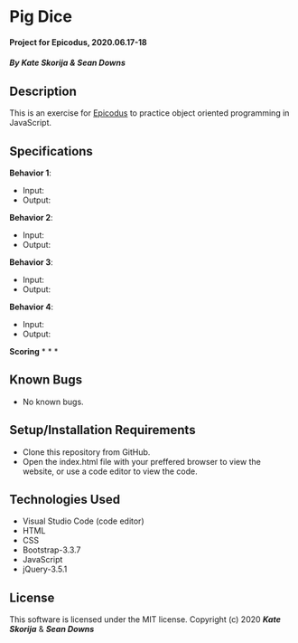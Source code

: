 # Pig Dice

#### Project for Epicodus, 2020.06.17-18

#### _By Kate Skorija & Sean Downs_
## Description
This is an exercise for [Epicodus](https://www.epicodus.com/) to practice object oriented programming in JavaScript. 

## Specifications
**Behavior 1**: 
  * Input: 
  * Output: 

**Behavior 2**: 
  * Input: 
  * Output: 

**Behavior 3**: 
  * Input: 
  * Output: 

**Behavior 4**: 
  * Input: 
  * Output: 

**Scoring**
* 
* 
* 

## Known Bugs
* No known bugs.   

## Setup/Installation Requirements
* Clone this repository from GitHub.
* Open the index.html file with your preffered browser to view the website, or use a code editor to view the code.

## Technologies Used
* Visual Studio Code (code editor)
* HTML
* CSS
* Bootstrap-3.3.7
* JavaScript
* jQuery-3.5.1

## License
This software is licensed under the MIT license. Copyright (c) 2020 **_Kate Skorija_** & **_Sean Downs_**